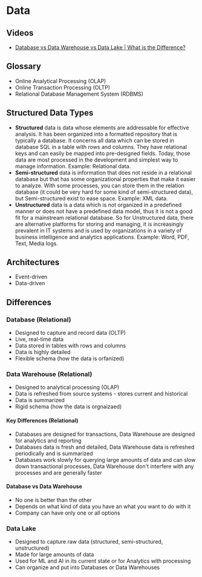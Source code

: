 # Data

<!--
https://linkedin.com/learning/paths/build-essential-data-skills

https://app.pluralsight.com/search/?q=Event-driven&type=conference%2Cvideo-course%2Cdemo%2Cguide%2Clab%2Cwebinar%2Cpath%2Cassessment&query_id=c21b1585-ff05-4f96-8cc9-b3af36322a3b&source=user_typed

https://app.pluralsight.com/search/?q=Data-driven&type=conference%2Cvideo-course%2Cdemo%2Cguide%2Clab%2Cwebinar%2Cpath%2Cassessment&query_id=50cc03f8-38b9-45e8-801b-1ea1182517b9&source=user_typed
-->

<!--
Leading zero
-->

## Videos

- [Database vs Data Warehouse vs Data Lake | What is the Difference?](https://youtube.com/watch?v=-bSkREem8dM)

## Glossary

- Online Analytical Processing (OLAP)
- Online Transaction Processing (OLTP)
- Relational Database Management System (RDBMS)

## Structured Data Types

- **Structured** data is data whose elements are addressable for effective analysis. It has been organized into a formatted repository that is typically a database. It concerns all data which can be stored in database SQL in a table with rows and columns. They have relational keys and can easily be mapped into pre-designed fields. Today, those data are most processed in the development and simplest way to manage information. Example: Relational data.
- **Semi-structured** data is information that does not reside in a relational database but that has some organizational properties that make it easier to analyze. With some processes, you can store them in the relation database (it could be very hard for some kind of semi-structured data), but Semi-structured exist to ease space. Example: XML data.
- **Unstructured** data is a data which is not organized in a predefined manner or does not have a predefined data model, thus it is not a good fit for a mainstream relational database. So for Unstructured data, there are alternative platforms for storing and managing, it is increasingly prevalent in IT systems and is used by organizations in a variety of business intelligence and analytics applications. Example: Word, PDF, Text, Media logs.

## Architectures

- Event-driven
- Data-driven

## Differences

### Database (Relational)

- Designed to capture and record data (OLTP)
- Live, real-time data
- Data stored in tables with rows and columns
- Data is highly detailed
- Flexible schema (how the data is orfanized)

### Data Warehouse (Relational)

- Designed to analytical processing (OLAP)
- Data is refreshed from source systems - stores current and historical
- Data is summarized
- Rigid schema (how the data is orgnaizaed)

<!--
Database -> ETL -> Data Warehouse
-->

#### Key Differences (Relational)

- Databases are designed for transactions, Data Warehouse are designed for analytics and reporting
- Databases data is fresh and detailed, Data Warehouse data is refreshed periodically and is summarized
- Databases work slowly for querying large amounts of data and can slow down transactional processes, Data Warehouse don't interfere with any processes and are generally faster

#### Database vs Data Warehouse

- No one is better than the other
- Depends on what kind of data you have an what you want to do with it
- Company can have only one or all options

### Data Lake

- Designed to capture raw data (structured, semi-structured, unstructured)
- Made for large amounts of data
- Used for ML and AI in its current state or for Analytics with processing
- Can organize and put into Databases or Data Warehouses
